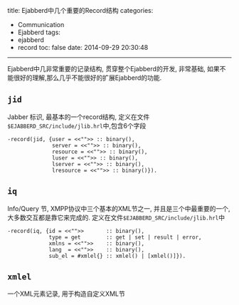 title: Ejabberd中几个重要的Record结构
categories:
  - Communication
  - Ejabberd
tags:
  - ejabberd
  - record
toc: false
date: 2014-09-29 20:30:48
---

Ejabberd中几非常重要的记录结构, 贯穿整个Ejabberd的开发, 非常基础, 如果不能很好的理解,那么几乎不能很好的扩展Ejabberd的功能.



## `jid`

Jabber 标识, 最基本的一个record结构, 定义在文件`$EJABBERD_SRC/include/jlib.hrl`中,包含6个字段

```
-record(jid, {user = <<"">> :: binary(),
              server = <<"">> :: binary(),
              resource = <<"">> :: binary(),
              luser = <<"">> :: binary(),
              lserver = <<"">> :: binary(),
              lresource = <<"">> :: binary()}).
```

## `iq`

Info/Query 节, XMPP协议中三个基本的XML节之一, 并且是三个中最重要的一个, 大多数交互都是靠它来完成的. 定义在文件`$EJABBERD_SRC/include/jlib.hrl`中

```
-record(iq, {id = <<"">>       :: binary(),
             type = get        :: get | set | result | error,
             xmlns = <<"">>    :: binary(),
             lang  = <<"">>    :: binary(),
             sub_el = #xmlel{} :: xmlel() | [xmlel()]}).
```

## `xmlel`

一个XML元素记录, 用于构造自定义XML节
